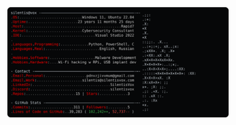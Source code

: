 <a href="https://github.com/SilentisVox/SilentisVox">
  <picture>
    <img src="https://raw.githubusercontent.com/SilentisVox/SilentisVox/master/Cover.svg">
  </picture>
</a>